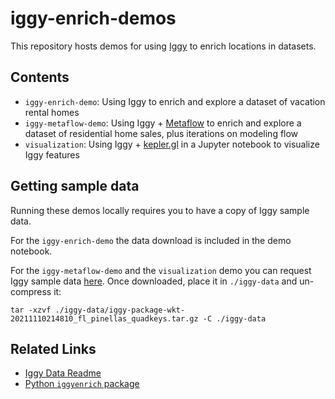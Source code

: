 # iggy-enrich-demos

This repository hosts demos for using [Iggy](https://www.askiggy.com/) to enrich locations in datasets.

## Contents
- `iggy-enrich-demo`: Using Iggy to enrich and explore a dataset of vacation rental homes
- `iggy-metaflow-demo`: Using Iggy + [Metaflow](https://metaflow.org/) to enrich and explore a dataset of residential home sales, plus iterations on modeling flow
- `visualization`: Using Iggy + [kepler.gl](https://kepler.gl/) in a Jupyter notebook to visualize Iggy features

## Getting sample data

Running these demos locally requires you to have a copy of Iggy sample data. 

For the `iggy-enrich-demo` the data download is included in the demo notebook.

For the `iggy-metaflow-demo` and the `visualization` demo you can request Iggy sample data [here](https://docs.askiggy.com/download/sample-data). Once downloaded, place it in `./iggy-data` and un-compress it:
  ```
  tar -xzvf ./iggy-data/iggy-package-wkt-20211110214810_fl_pinellas_quadkeys.tar.gz -C ./iggy-data
  ```

## Related Links

- [Iggy Data Readme](https://docs.askiggy.com/reference/place-data)
- [Python `iggyenrich` package](https://pypi.org/project/iggyenrich/)
